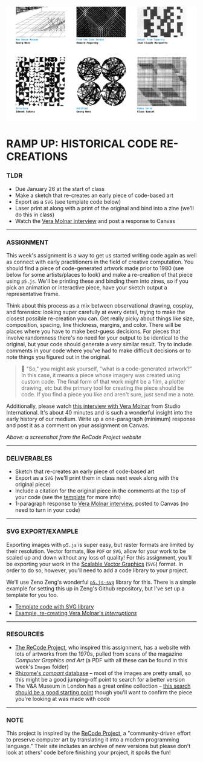 ![Screenshot from the ReCode Project website, showing several black-and-white images generated by code from the 1970s](https://raw.githubusercontent.com/jeffThompson/CreativeProgramming2/master/Week00_RampUp/Images/ReCodeProjectWebsite.png)

# RAMP UP: HISTORICAL CODE RE-CREATIONS

### TLDR  
* Due January 26 at the start of class  
* Make a sketch that re-creates an early piece of code-based art
* Export as a `SVG` (see template code below)  
* Laser print at along with a print of the original and bind into a zine (we'll do this in class)  
* Watch the [Vera Molnar interview](https://vimeo.com/273642211) and post a response to Canvas  

***

### ASSIGNMENT
This week's assignment is a way to get us started writing code again as well as connect with early practitioners in the field of creative computation. You should find a piece of code-generated artwork made prior to 1980 (see below for some artists/places to look) and make a re-creation of that piece using `p5.js`. We'll be printing these and binding them into zines, so if you pick an animation or interactive piece, have your sketch output a representative frame.

Think about this process as a mix between observational drawing, cosplay, and forensics: looking super carefully at every detail, trying to make the closest possible re-creation you can. Get really picky about things like size, composition, spacing, line thickness, margins, and color. There will be places where you have to make best-guess decisions. For pieces that involve randomness there's no need for your output to be identical to the original, but your code should generate a very similar result. Try to include comments in your code where you've had to make difficult decisions or to note things you figured out in the original.

> :thinking: "So," you might ask yourself, "what is a code-generated artwork?" In this case, it means a piece whose imagery was created using custom code. The final form of that work might be a film, a plotter drawing, etc but the primary tool for creating the piece should be code. If you find a piece you like and aren't sure, just send me a note.

Additionally, please watch [this interview with Vera Molnar](https://vimeo.com/273642211) from Studio International. It's about 40 minutes and is such a wonderful insight into the early history of our medium. Write up a one-paragraph (minimum) response and post it as a comment on your assignment on Canvas.

*Above: a screenshot from the ReCode Project website*

***

### DELIVERABLES
* Sketch that re-creates an early piece of code-based art  
* Export as a `SVG` (we'll print them in class next week along with the original piece)  
* Include a citation for the original piece in the comments at the top of your code (see the [template](https://editor.p5js.org/jeffThompson/sketches/KAPLMADjd) for more info)  
* 1-paragraph response to [Vera Molnar interview](https://vimeo.com/273642211), posted to Canvas (no need to turn in your code)  

***

### SVG EXPORT/EXAMPLE  
Exporting images with `p5.js` is super easy, but raster formats are limited by their resolution. Vector formats, like `PDF` or `SVG`, allow for your work to be scaled up and down without any loss of quality! For this assignment, you'll be exporting your work in the [Scalable Vector Graphics](https://en.wikipedia.org/wiki/Scalable_Vector_Graphics) (`SVG`) format. In order to do so, however, you'll need to add a code library to your project.

We'll use Zeno Zeng's wonderful [`p5.js-svg`](https://github.com/zenozeng/p5.js-svg) library for this. There is a simple example for setting this up in Zeng's Github repository, but I've set up a template for you too.

* [Template code with SVG library](https://editor.p5js.org/jeffThompson/sketches/KAPLMADjd)  
* [Example, re-creating Vera Molnar's *Interruptions*](https://editor.p5js.org/jeffThompson/sketches/e8VXP_buk)

***

### RESOURCES
* [The ReCode Project](http://recodeproject.com), who inspired this assignment, has a website with lots of artworks from the 1970s, pulled from scans of the magazine *Computer Graphics and Art* (a PDF with all these can be found in this week's `Images` folder)
* [Rhizome's *compart* database](http://dada.compart-bremen.de/browse/artwork?filter_type=item_type&filter_value=drawing) – most of the images are pretty small, so this might be a good jumping-off point to search for a better version
* The V&A Museum in London has a great online collection – [this search should be a good starting point](https://collections.vam.ac.uk/search/?id_category=THES49037) though you'll want to confirm the piece you're looking at was made with code

***

### NOTE
This project is inspired by the [ReCode Project](http://recodeproject.com), a "community-driven effort to preserve computer art by translating it into a modern programming language." Their site includes an archive of new versions but please don't look at others' code before finishing your project, it spoils the fun!

